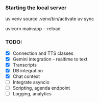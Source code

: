 ### Starting the local server

uv venv
source .venv/bin/activate
uv sync

uvicorn main:app --reload

### TODO:

- [x] Connection and TTS classes
- [x] Gemini integration - realtime to text
- [x] Transcripts
- [x] DB integration
- [x] Chat context
- [ ] Integrate asyncio
- [ ] Scripting, agenda endpoint
- [ ] Logging, analytics